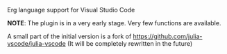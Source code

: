 Erg language support for Visual Studio Code

**NOTE**: The plugin is in a very early stage. Very few functions are available. 

A small part of the initial version is a fork of https://github.com/julia-vscode/julia-vscode (It will be completely rewritten in the future)
